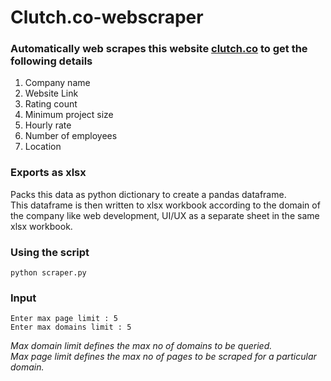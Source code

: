 # Clutch.co-webscraper

### Automatically web scrapes this website [clutch.co](https://clutch.co) to get the following details
1. Company name
2. Website Link
3. Rating count
4. Minimum project size
5. Hourly rate
6. Number of employees
7. Location

### Exports as xlsx
Packs this data as python dictionary to create a pandas dataframe.  
This dataframe is then written to xlsx workbook according to the domain of the company like web development, UI/UX as a separate sheet in the same xlsx workbook.

### Using the script
`python scraper.py`

### Input
`Enter max page limit : 5`<br>
`Enter max domains limit : 5`<br>

*Max domain limit defines the max no of domains to be queried.<br>
Max page limit defines the max no of pages to be scraped for a particular domain.*

